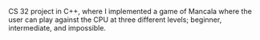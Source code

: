 CS 32 project in C++, where I implemented a game of Mancala where the user can play against the CPU at three different levels; beginner, intermediate, and impossible.

